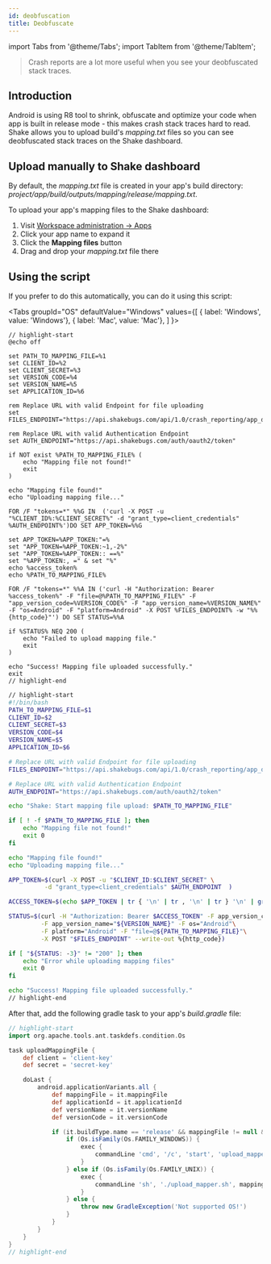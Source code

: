 ```yaml
---
id: deobfuscation
title: Deobfuscate
---
```


import Tabs from '@theme/Tabs';
import TabItem from '@theme/TabItem';

> Crash reports are a lot more useful when you see your deobfuscated stack traces.

## Introduction 

Android is using R8 tool to shrink, obfuscate and optimize your code when app is built in release mode - this makes crash stack traces hard to read.
Shake allows you to upload build's _mapping.txt_ files so you can see deobfuscated stack traces on the Shake dashboard.

## Upload manually to Shake dashboard

By default, the _mapping.txt_ file is created in your app's build directory: _project/app/build/outputs/mapping/release/mapping.txt_.

To upload your app's mapping files to the Shake dashboard:

1. Visit [Workspace administration → Apps](https://app.shakebugs.com/administration)
1. Click your app name to expand it
1. Click the **Mapping files** button
1. Drag and drop your _mapping.txt_ file there

## Using the script

If you prefer to do this automatically, you can do it using this script:

<Tabs
groupId="OS"
defaultValue="Windows"
values={[
{ label: 'Windows', value: 'Windows'},
{ label: 'Mac', value: 'Mac'},
]
}>

<TabItem value="Windows">

```batch title="upload_mapper.bat"
// highlight-start
@echo off

set PATH_TO_MAPPING_FILE=%1
set CLIENT_ID=%2
set CLIENT_SECRET=%3
set VERSION_CODE=%4
set VERSION_NAME=%5
set APPLICATION_ID=%6

rem Replace URL with valid Endpoint for file uploading
set FILES_ENDPOINT="https://api.shakebugs.com/api/1.0/crash_reporting/app_debug_file/%APPLICATION_ID%"

rem Replace URL with valid Authentication Endpoint
set AUTH_ENDPOINT="https://api.shakebugs.com/auth/oauth2/token"

if NOT exist %PATH_TO_MAPPING_FILE% (
    echo "Mapping file not found!"
    exit
)

echo "Mapping file found!"
echo "Uploading mapping file..."

FOR /F "tokens=*" %%G IN  ('curl -X POST -u "%CLIENT_ID%:%CLIENT_SECRET%" -d "grant_type=client_credentials" %AUTH_ENDPOINT%')DO SET APP_TOKEN=%%G

set APP_TOKEN=%APP_TOKEN:"=%
set "APP_TOKEN=%APP_TOKEN:~1,-2%"
set "APP_TOKEN=%APP_TOKEN:: ==%"
set "%APP_TOKEN:, =" & set "%"
echo %access_token%
echo %PATH_TO_MAPPING_FILE%

FOR /F "tokens=*" %%A IN ('curl -H "Authorization: Bearer %access_token%" -F "file=@%PATH_TO_MAPPING_FILE%" -F "app_version_code=%VERSION_CODE%" -F "app_version_name=%VERSION_NAME%" -F "os=Android" -F "platform=Android" -X POST %FILES_ENDPOINT% -w "%%{http_code}"') DO SET STATUS=%%A

if %STATUS% NEQ 200 (
    echo "Failed to upload mapping file."
    exit
)

echo "Success! Mapping file uploaded successfully."
exit
// highlight-end
```

</TabItem><TabItem value="Mac">

```bash title="upload_mapper.sh"
// highlight-start
#!/bin/bash
PATH_TO_MAPPING_FILE=$1
CLIENT_ID=$2
CLIENT_SECRET=$3
VERSION_CODE=$4
VERSION_NAME=$5
APPLICATION_ID=$6

# Replace URL with valid Endpoint for file uploading
FILES_ENDPOINT="https://api.shakebugs.com/api/1.0/crash_reporting/app_debug_file/$APPLICATION_ID"

# Replace URL with valid Authentication Endpoint
AUTH_ENDPOINT="https://api.shakebugs.com/auth/oauth2/token"

echo "Shake: Start mapping file upload: $PATH_TO_MAPPING_FILE"

if [ ! -f $PATH_TO_MAPPING_FILE ]; then
    echo "Mapping file not found!"
    exit 0
fi

echo "Mapping file found!"
echo "Uploading mapping file..."

APP_TOKEN=$(curl -X POST -u "$CLIENT_ID:$CLIENT_SECRET" \
          -d "grant_type=client_credentials" $AUTH_ENDPOINT  )

ACCESS_TOKEN=$(echo $APP_TOKEN | tr { '\n' | tr , '\n' | tr } '\n' | grep "access_token" | awk  -F'"' '{print $4}')

STATUS=$(curl -H "Authorization: Bearer $ACCESS_TOKEN" -F app_version_code="${VERSION_CODE}"\
         -F app_version_name="${VERSION_NAME}" -F os="Android"\
         -F platform="Android" -F "file=@${PATH_TO_MAPPING_FILE}"\
         -X POST "$FILES_ENDPOINT" --write-out %{http_code})

if [ "${STATUS: -3}" != "200" ]; then
    echo "Error while uploading mapping files"
    exit 0
fi

echo "Success! Mapping file uploaded successfully."
// highlight-end
```

</TabItem></Tabs>

After that, add the following gradle task to your app's _build.gradle_ file:

```groovy title="build.gradle"
// highlight-start
import org.apache.tools.ant.taskdefs.condition.Os

task uploadMappingFile {
    def client = 'client-key'
    def secret = 'secret-key'

    doLast {
        android.applicationVariants.all {
            def mappingFile = it.mappingFile
            def applicationId = it.applicationId
            def versionName = it.versionName
            def versionCode = it.versionCode

            if (it.buildType.name == 'release' && mappingFile != null && mappingFile.exists()) {
                if (Os.isFamily(Os.FAMILY_WINDOWS)) {
                    exec {
                        commandLine 'cmd', '/c', 'start', 'upload_mapper.bat', mappingFile, client, secret, versionCode,versionName, applicationId
                    }
                } else if (Os.isFamily(Os.FAMILY_UNIX)) {
                    exec {
                        commandLine 'sh', './upload_mapper.sh', mappingFile, client, secret, versionCode, versionName,applicationId
                    }
                } else {
                    throw new GradleException('Not supported OS!')
                }
            }
        }
    }
}
// highlight-end
```
